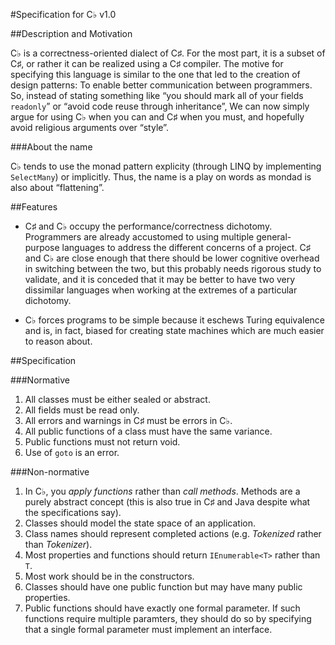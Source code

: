 #Specification for C♭ v1.0

##Description and Motivation

C♭ is a correctness-oriented dialect of C♯. For the most part, it is a subset of C♯, or rather it can be realized using a C♯ compiler. The motive for specifying this language is similar to the one that led to the creation of design patterns: To enable better communication between programmers. So, instead of stating something like “you should mark all of your fields `readonly`” or “avoid code reuse through inheritance”,  We can now simply argue for using C♭ when you can and C♯ when you must, and hopefully avoid religious arguments over “style”.

###About the name

C♭ tends to use the monad pattern explicity (through LINQ by implementing `SelectMany`) or implicitly. Thus, the name is a play on words as mondad is also about “flattening”.

##Features

* C♯ and C♭ occupy the performance/correctness dichotomy. Programmers are already accustomed to using multiple general-purpose languages to address the different concerns of a project. C♯ and C♭ are close enough that there should be lower cognitive overhead in switching between the two, but this probably needs rigorous study to validate, and it is conceded that it may be better to have two very dissimilar languages when working at the extremes of a particular dichotomy.

* C♭ forces programs to be simple because it eschews Turing equivalence and is, in fact, biased for creating state machines which are much easier to reason about.


##Specification

###Normative

1.	All classes must be either sealed or abstract.
2.	All fields must be read only.
3.	All errors and warnings in C♯ must be errors in C♭.
4.	All public functions of a class must have the same variance.
5.	Public functions must not return void.
6.	Use of `goto` is an error.

###Non-normative

1.	In C♭, you *apply functions* rather than *call methods*. Methods are a purely abstract concept (this is also true in C♯ and Java despite what the specifications say).
2.	Classes should model the state space of an application.
3.	Class names should represent completed actions (e.g. *Tokenized* rather than *Tokenizer*).
4.	Most properties and functions should return `IEnumerable<T>` rather than `T`.
5.	Most work should be in the constructors.
6.	Classes should have one public function but may have many public properties.
7.	Public functions should have exactly one formal parameter. If such functions require multiple paramters, they should do so by specifying that a single formal parameter must implement an interface.
	


